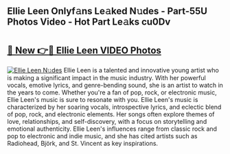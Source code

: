 ## Ellie Leen Onlyf𝚊ns Le𝚊ked N𝚞des - Part-55U Photos Video - Hot Part Le𝚊ks cu0Dv

# <h2><a href="http://ab67576.deff.icu/?id=Ellie+Leen">🔗 New 👉🔴 Ellie Leen VIDEO Photos</a></h2>

[![Ellie Leen N𝚞des](https://i.imgur.com/rIISA9y.gif)](http://ab67576.deff.icu/?id=Ellie+Leen)
Ellie Leen is a talented and innovative young artist who is making a significant impact in the music industry. With her powerful vocals, emotive lyrics, and genre-bending sound, she is an artist to watch in the years to come. Whether you're a fan of pop, rock, or electronic music, Ellie Leen's music is sure to resonate with you. Ellie Leen's music is characterized by her soaring vocals, introspective lyrics, and eclectic blend of pop, rock, and electronic elements. Her songs often explore themes of love, relationships, and self-discovery, with a focus on storytelling and emotional authenticity. Ellie Leen's influences range from classic rock and pop to electronic and indie music, and she has cited artists such as Radiohead, Björk, and St. Vincent as key inspirations.
